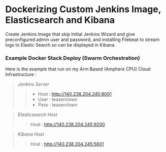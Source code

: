 # Dockerizing Custom Jenkins Image, Elasticsearch and Kibana

Create Jenkins Image that skip Initial Jenkins Wizard and give preconfigured admin user and password, 
and installing Filebeat to stream logs to Elastic Search so can be displayed in Kibana.

### Example Docker Stack Deploy (Swarm Orchestration)
Here is the example that run on my Arm Based (Amphere CPU) Cloud Infrastructure :

>_Jenkins Server_
>> - Host : http://140.238.204.245:8001
>> - User : teaserclown
>> - Pass : teaserclown

>_Elasticsearch Host_
>>Host : http://140.238.204.245:9200

>_Kibana Host_
>>Host : http://140.238.204.245:5601
